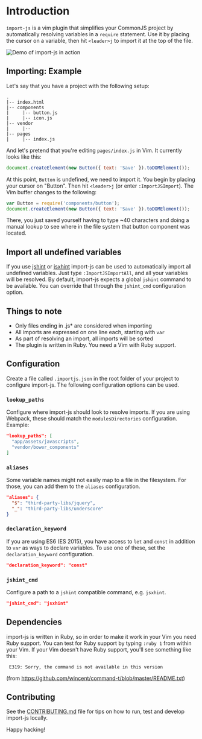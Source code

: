 # Introduction

`import-js` is a vim plugin that simplifies your CommonJS project by
automatically resolving variables in a `require` statement. Use it by placing
the cursor on a variable, then hit `<leader>j` to import it at the top of the
file.

![Demo of import-js in action](https://raw.github.com/trotzig/import-js/master/import-js-demo.gif)

## Importing: Example

Let's say that you have a project with the following setup:

```
.
|-- index.html
|-- components
|     |-- button.js
|     |-- icon.js
|-- vendor
|     |--
|-- pages
|     |-- index.js
```

And let's pretend that you're editing `pages/index.js` in Vim. It currently
looks like this:

```js
document.createElement(new Button({ text: 'Save' }).toDOMElement());
```

At this point, `Button` is undefined, we need to import it. You begin by
placing your cursor on "Button". Then hit `<leader>j` (or enter
`:ImportJSImport`). The Vim buffer changes to the following:

```js
var Button = require('components/button');
document.createElement(new Button({ text: 'Save' }).toDOMElement());
```

There, you just saved yourself having to type ~40 characters and doing a manual
lookup to see where in the file system that button component was located.

## Import all undefined variables

If you use [jshint](http://jshint.com/) or
[jsxhint](https://github.com/STRML/JSXHint/) import-js can be used to
automatically import all undefined variables. Just type `:ImportJSImportAll`,
and all your variables will be resolved. By default, import-js expects a global
`jshint` command to be available. You can override that through the
`jshint_cmd` configuration option.

## Things to note

- Only files ending in .js\* are considered when importing
- All imports are expressed on one line each, starting with `var`
- As part of resolving an import, all imports will be sorted
- The plugin is written in Ruby. You need a Vim with Ruby support.

## Configuration

Create a file called `.importjs.json` in the root folder of your project to
configure import-js. The following configuration options can be used.

### `lookup_paths`

Configure where import-js should look to resolve imports. If you are using
Webpack, these should match the `modulesDirectories` configuration. Example:

```json
"lookup_paths": [
  "app/assets/javascripts",
  "vendor/bower_components"
]
```

### `aliases`

Some variable names might not easily map to a file in the filesystem. For
those, you can add them to the `aliases` configuration.

```json
"aliases": {
  "$": "third-party-libs/jquery",
  "_": "third-party-libs/underscore"
}
```

### `declaration_keyword`

If you are using ES6 (ES 2015), you have access to `let` and `const` in addition
to `var` as ways to declare variables. To use one of these, set the
`declaration_keyword` configuration.

```json
"declaration_keyword": "const"
```

### `jshint_cmd`

Configure a path to a `jshint` compatible command, e.g. `jsxhint`.

```json
"jshint_cmd": "jsxhint"
```

## Dependencies

import-js is written in Ruby, so in order to make it work in your Vim you need
Ruby support. You can test for Ruby support by typing `:ruby 1` from within
your Vim. If your Vim doesn't have Ruby support, you'll see something like
this:

```
 E319: Sorry, the command is not available in this version
```

(from https://github.com/wincent/command-t/blob/master/README.txt)

## Contributing

See the
[CONTRIBUTING.md](https://github.com/trotzig/import-js/blob/master/CONTRIBUTING.md)
file for tips on how to run, test and develop import-js locally.

Happy hacking!
